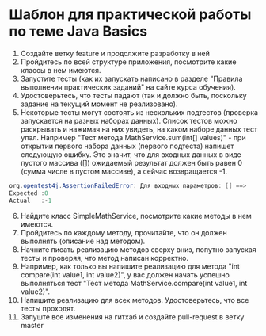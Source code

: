 # Шаблон для практической работы по теме Java Basics

1. Создайте ветку feature и продолжите разработку в ней
1. Пройдитесь по всей структуре приложения, посмотрите какие классы в нем имеются.
1. Запустите тесты (как их запускать написано в разделе "Правила выполнения практических заданий" на сайте курса обучения).
1. Удостоверьтесь, что тесты падают (так и должно быть, поскольку задание на текущий момент не реализовано).
1. Некоторые тесты могут состоять из нескольких подтестов (проверка запускается на разных наборах данных). 
Список тестов можно раскрывать и нажимая на них увидеть, на каком наборе данных тест упал. 
Например "Тест метода MathService.sum(int[] values)" - при открытии первого набора данных (первого подтеста) напишет следующую ошибку.
Это значит, что для входных данных в виде пустого массива ([]) ожидаемый результат должен быть равен 0 (сумма числе в пустом массиве), а сейчас возвращается -1.

```java
org.opentest4j.AssertionFailedError: Для входных параметров: [] ==> 
Expected :0
Actual   :-1
```

6. Найдите класс SimpleMathService, посмотрите какие методы в нем имеются.
1. Пройдитесь по каждому методу, прочитайте, что он должен выполнять (описание над методом).
1. Начните писать реализацию методов сверху вниз, попутно запуская тесты и проверяя, что метод написан корректно.
1. Например, как только вы напишите реализацию для метода "int compare(int value1, int value2)", у вас должен начать 
успешно выполняться тест "Тест метода MathService.compare(int value1, int value2)".
1. Напишите реализацию для всех методов. Удостоверьтесь, что все тесты проходят.
1. Запуште все изменения на гитхаб и создайте pull-request в ветку master